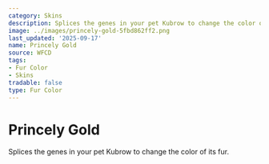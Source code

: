 ```yaml
---
category: Skins
description: Splices the genes in your pet Kubrow to change the color of its fur.
image: ../images/princely-gold-5fbd862ff2.png
last_updated: '2025-09-17'
name: Princely Gold
source: WFCD
tags:
- Fur Color
- Skins
tradable: false
type: Fur Color
---
```


# Princely Gold

Splices the genes in your pet Kubrow to change the color of its fur.

